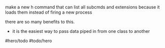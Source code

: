 make a new h command that can list all subcmds and extensions because it loads
them instead of firing a new process

there are so many benefits to this.

* it is the easiest way to pass data piped in from one class to another

#hero/todo #todo/hero
